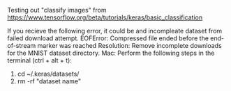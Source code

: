 Testing out "classify images" from https://www.tensorflow.org/beta/tutorials/keras/basic_classification

If you recieve the following error, it could be and incompleate dataset from failed download attempt.
  EOFError: Compressed file ended before the end-of-stream marker was reached
Resolution:
Remove incomplete downloads for the MNIST dataset directory.
Mac: Perform the following steps in the terminal (ctrl + alt + t):

  1. cd ~/.keras/datasets/
  2. rm -rf "dataset name" 